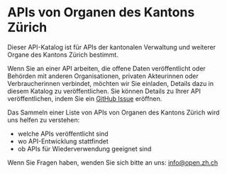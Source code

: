 # APIs von Organen des Kantons Zürich

Dieser API-Katalog ist für APIs der kantonalen Verwaltung und weiterer Organe des Kantons Zürich bestimmt. 

Wenn Sie an einer API arbeiten, die offene Daten veröffentlicht oder Behörden mit anderen Organisationen, privaten Akteurinnen oder Verbraucherinnen verbindet, möchten wir Sie einladen, Details dazu in diesem Katalog zu veröffentlichen. Sie können Details zu Ihrer API veröffentlichen, indem Sie ein [GitHub Issue](https://github.com/openZH/api-katalog/issues) eröffnen. 

Das Sammeln einer Liste von APIs von Organen des Kantons Zürich wird uns helfen zu verstehen: 

* welche APIs veröffentlicht sind
* wo API-Entwicklung stattfindet
* ob APIs für Wiederverwendung geeignet sind

Wenn Sie Fragen haben, wenden Sie sich bitte an uns:
info@open.zh.ch
